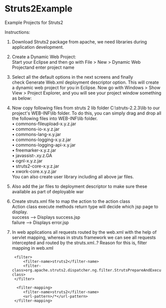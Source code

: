 # Struts2Example
Example Projects for Struts2

Instructions:<br>
1. Download Struts2 package from apache, we need libraries during application development. <br>
2. Create a Dynamic Web Project: <br>
Start your Eclipse and then go with File > New > Dynamic Web Projectand enter project name <br>
3. Select all the default options in the next screens and finally check Generate Web.xml deployment descriptor option. This will create a dynamic web project for you in Eclipse. Now go with Windows > Show View > Project Explorer, and you will see your project window something as below:<br>
4. Now copy following files from struts 2 lib folder C:\struts-2.2.3\lib to our project's WEB-INF\lib folder. To do this, you can simply drag and drop all the following files into WEB-INF\lib folder.<br>
		• commons-fileupload-x.y.z.jar<br>
		• commons-io-x.y.z.jar<br>
		• commons-lang-x.y.jar<br>
		• commons-logging-x.y.z.jar<br>
		• commons-logging-api-x.y.jar<br>
		• freemarker-x.y.z.jar<br>
		• javassist-.xy.z.GA<br>
		• ognl-x.y.z.jar<br>
		• struts2-core-x.y.z.jar<br>
		• xwork-core.x.y.z.jar<br>
You can also create user library including all above jar files.<br>
4. Also add the jar files to deployment descriptor to make sure these available as part of deployable war<br>
5. Create struts.xml file to map the action to the action class<br>
 Action class execute methods return type will decide which jsp page to display.<br>
success --> Displays success.jsp<br>
failure --> Displays error.jsp<br>
	
6. In web applications all requests routed by the web.xml with the help of servlet mapping, whereas in struts framework we can see all requests intercepted and routed by the struts.xml..?
Reason for this is, filter mapping in web.xml
	
	    <filter>
	        <filter-name>struts2</filter-name>
	        <filter-class>org.apache.struts2.dispatcher.ng.filter.StrutsPrepareAndExecuteFilter</filter-class>
	    </filter>
	    
	     <filter-mapping>
	        <filter-name>struts2</filter-name>
	        <url-pattern>/*</url-pattern>
	    </filter-mapping>
	
